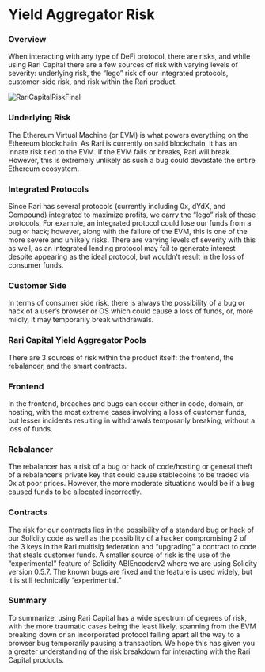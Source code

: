 # Yield Aggregator Risk

### Overview

When interacting with any type of DeFi protocol, there are risks, and while using Rari Capital there are a few sources of risk with varying levels of severity: underlying risk, the “lego” risk of our integrated protocols, customer-side risk, and risk within the Rari product.

![RariCapitalRiskFinal](https://user-images.githubusercontent.com/50163445/123555778-b6cf9880-d73c-11eb-9256-696054ee1f16.jpg)

### Underlying Risk

The Ethereum Virtual Machine (or EVM) is what powers everything on the Ethereum blockchain. As Rari is currently on said blockchain, it has an innate risk tied to the EVM. If the EVM fails or breaks, Rari will break. However, this is extremely unlikely as such a bug could devastate the entire Ethereum ecosystem.

### Integrated Protocols

Since Rari has several protocols (currently including 0x, dYdX, and Compound) integrated to maximize profits, we carry the “lego” risk of these protocols. For example, an integrated protocol could lose our funds from a bug or hack; however, along with the failure of the EVM, this is one of the more severe and unlikely risks. There are varying levels of severity with this as well, as an integrated lending protocol may fail to generate interest despite appearing as the ideal protocol, but wouldn’t result in the loss of consumer funds.

### Customer Side

In terms of consumer side risk, there is always the possibility of a bug or hack of a user’s browser or OS which could cause a loss of funds, or, more mildly, it may temporarily break withdrawals.

### Rari Capital Yield Aggregator Pools

There are 3 sources of risk within the product itself: the frontend, the rebalancer, and the smart contracts.

### Frontend

In the frontend, breaches and bugs can occur either in code, domain, or hosting, with the most extreme cases involving a loss of customer funds, but lesser incidents resulting in withdrawals temporarily breaking, without a loss of funds.

### Rebalancer

The rebalancer has a risk of a bug or hack of code/hosting or general theft of a rebalancer’s private key that could cause stablecoins to be traded via 0x at poor prices. However, the more moderate situations would be if a bug caused funds to be allocated incorrectly.

### Contracts

The risk for our contracts lies in the possibility of a standard bug or hack of our Solidity code as well as the possibility of a hacker compromising 2 of the 3 keys in the Rari multisig federation and “upgrading” a contract to code that steals customer funds. A smaller source of risk is the use of the “experimental” feature of Solidity ABIEncoderv2 where we are using Solidity version 0.5.7. The known bugs are fixed and the feature is used widely, but it is still technically “experimental.”

### Summary

To summarize, using Rari Capital has a wide spectrum of degrees of risk, with the more traumatic cases being the least likely, spanning from the EVM breaking down or an incorporated protocol falling apart all the way to a browser bug temporarily pausing a transaction. We hope this has given you a greater understanding of the risk breakdown for interacting with the Rari Capital products.
